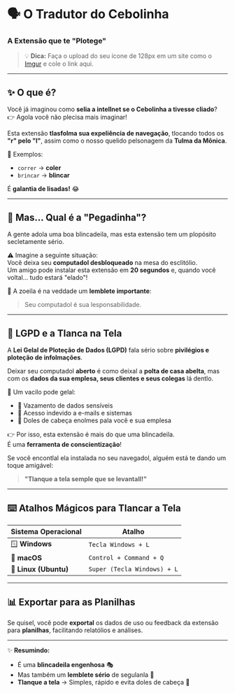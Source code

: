 # 🗣️ O Tradutor do Cebolinha  
### A Extensão que te "Plotege"  

> 💡 **Dica:** Faça o upload do seu ícone de 128px em um site como o [Imgur](https://imgur.com) e cole o link aqui.  

---

## ✨ O que é?  
Você já imaginou como **selia a intellnet se o Cebolinha a tivesse cliado**?  
👉 Agola você não plecisa mais imaginar!  

Esta extensão **tlasfolma sua expeliência de navegação**, tlocando todos os **"r" pelo "l"**, assim como o nosso quelido pelsonagem da **Tulma da Mônica**.  

🔄 Exemplos:  
- `correr` → **coler**  
- `brincar` → **blincar**  

É **galantia de lisadas!** 😂  

---

## 🤔 Mas... Qual é a "Pegadinha"?  
A gente adola uma boa blincadeila, mas esta extensão tem um plopósito secletamente sério.  

⚠️ Imagine a seguinte situação:  
Você deixa seu **computadol desbloqueado** na mesa do esclitólio.  
Um amigo pode instalar esta extensão em **20 segundos** e, quando você voltal... tudo estará "elado"!  

🎯 A zoeila é na veddade um **lemblete importante**:  
> Seu computadol é sua lesponsabilidade.  

---

## 🔐 LGPD e a Tlanca na Tela  
A **Lei Gelal de Ploteção de Dados (LGPD)** fala sério sobre **pivilégios e ploteção de infolmações**.  

Deixar seu computadol **aberto** é como deixal a **polta de casa abelta**, mas com os **dados da sua emplesa, seus clientes e seus colegas** lá dentlo.  

🚨 Um vacilo pode gelal:  
- 📂 Vazamento de dados sensíveis  
- 📧 Acesso indevido a e-mails e sistemas  
- 🤯 Doles de cabeça enolmes pala você e sua emplesa  

👉 Por isso, esta extensão é mais do que uma blincadeila.  
É uma **ferramenta de conscientização**!  

Se você encontlal ela instalada no seu navegadol, alguém está te dando um toque amigável:  

> **"Tlanque a tela semple que se levantall!"**  

---

## ⌨️ Atalhos Mágicos para Tlancar a Tela  

| Sistema Operacional | Atalho |
|---------------------|--------------------------------|
| 🪟 **Windows**      | `Tecla Windows + L`            |
| 🍎 **macOS**        | `Control + Command + Q`        |
| 🐧 **Linux (Ubuntu)** | `Super (Tecla Windows) + L`   |

---

## 📊 Exportar para as Planilhas  
Se quisel, você pode **exportal** os dados de uso ou feedback da extensão para **planilhas**, facilitando relatólios e análises.  

---

✨ **Resumindo:**  
- É uma **blincadeila engenhosa** 🎭  
- Mas também um **lemblete sério** de segulanla 🔐  
- **Tlanque a tela** → Simples, rápido e evita doles de cabeça 🚀  

